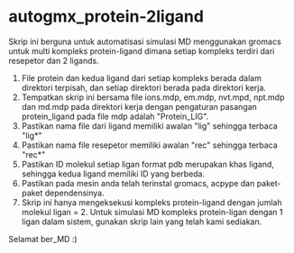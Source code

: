 # autogmx_protein-2ligand
Skrip ini berguna untuk automatisasi simulasi MD menggunakan gromacs untuk multi kompleks protein-ligand dimana setiap kompleks terdiri dari resepetor dan 2 ligands. 

1. File protein dan kedua ligand dari setiap kompleks berada dalam direktori terpisah, dan setiap direktori berada pada direktori kerja.
2. Tempatkan skrip ini bersama file ions.mdp, em.mdp, nvt.mpd, npt.mdp dan md.mdp pada direktori kerja dengan pengaturan pasangan protein_ligand pada file mdp adalah "Protein_LIG".
3. Pastikan nama file dari ligand memiliki awalan "lig" sehingga terbaca "lig*"
4. Pastikan nama file resepetor memiliki awalan "rec" sehingga terbaca "rec*"
5. Pastikan ID molekul setiap ligan format pdb merupakan khas ligand, sehingga kedua ligand memiliki ID yang berbeda.
6. Pastikan pada mesin anda telah terinstal gromacs, acpype dan paket-paket dependensinya.
7. Skrip ini hanya mengeksekusi kompleks protein-ligand dengan jumlah molekul ligan = 2. Untuk simulasi MD kompleks protein-ligan dengan 1 ligan dalam sistem, gunakan skrip lain yang telah kami sediakan.

Selamat ber_MD :)

